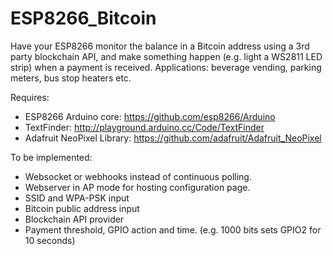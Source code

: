 # ESP8266_Bitcoin

Have your ESP8266 monitor the balance in a Bitcoin address using a 3rd party blockchain API, and make something happen (e.g. light a WS2811 LED strip) when a payment is received. Applications: beverage vending, parking meters, bus stop heaters etc.

Requires:
- ESP8266 Arduino core: https://github.com/esp8266/Arduino
- TextFinder: http://playground.arduino.cc/Code/TextFinder
- Adafruit NeoPixel Library: https://github.com/adafruit/Adafruit_NeoPixel

To be implemented:
- Websocket or webhooks instead of continuous polling.
- Webserver in AP mode for hosting configuration page.
-   SSID and WPA-PSK input
-   Bitcoin public address input
-   Blockchain API provider
-   Payment threshold, GPIO action and time. (e.g. 1000 bits sets GPIO2 for 10 seconds)
